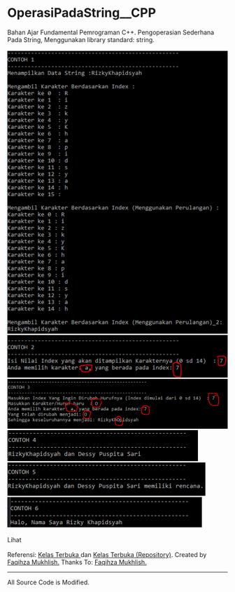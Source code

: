 # OperasiPadaString__CPP
Bahan Ajar Fundamental Pemrograman C++. Pengoperasian Sederhana Pada String, Menggunakan library standard: string.<br><br>
<img src="https://github.com/RizkyKhapidsyah/OperasiPadaString__CPP/blob/master/Results/001.PNG"><br>
<img src="https://github.com/RizkyKhapidsyah/OperasiPadaString__CPP/blob/master/Results/002.PNG"><br>
<img src="https://github.com/RizkyKhapidsyah/OperasiPadaString__CPP/blob/master/Results/003.PNG"><br>
<img src="https://github.com/RizkyKhapidsyah/OperasiPadaString__CPP/blob/master/Results/004.PNG"><br>
<img src="https://github.com/RizkyKhapidsyah/OperasiPadaString__CPP/blob/master/Results/005.PNG"><br>
<img src="https://github.com/RizkyKhapidsyah/OperasiPadaString__CPP/blob/master/Results/006.PNG"><br><br>
Lihat <a href="https://github.com/RizkyKhapidsyah/OperasiPadaString__CPP/blob/master/Source.cpp"></a><br><br>
Referensi: <a href="https://www.youtube.com/user/faqihzamukhlish"> Kelas Terbuka </a> dan <a href="https://github.com/kelasterbuka"> Kelas Terbuka (Repository)</a>. Created by <a href="https://github.com/faqihza">Faqihza Mukhlish.</a> Thanks To: <a href="https://www.youtube.com/channel/UCRGHjysoCemh4y7tCJQs30w/about">Faqihza Mukhlish.</a><br>

-----
All Source Code is Modified.

